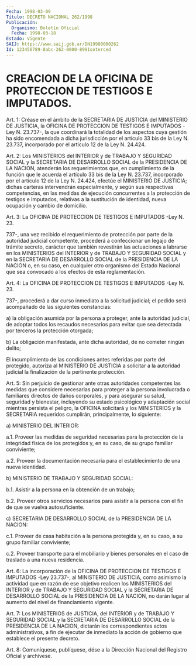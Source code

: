 ```yaml
---
Fecha: 1998-03-09
Título: DECRETO NACIONAL 262/1998
Publicación:
  Organismo: Boletín Oficial
  Fecha: 1998-03-18
Estado: Vigente
SAIJ: https://www.saij.gob.ar/DN19980000262
Id: 123456789-0abc-262-0000-8991soterced
---
```

# CREACION DE LA OFICINA DE PROTECCION DE TESTIGOS E IMPUTADOS.

<a id="1"></a>
Art. 1: Créase en el ámbito de la SECRETARIA  DE  JUSTICIA del MINISTERIO  DE  JUSTICIA,  la  OFICINA DE PROTECCION DE TESTIGOS  E IMPUTADOS -Ley N. 23.737-, la que  coordinará  la  totalidad  de los aspectos cuya gestión ha sido encomendada a dicha jurisdicción  por el  artículo 33 bis de la Ley N. 23.737, incorporado por el artículo 12 de la Ley N. 24.424.

<a id="2"></a>
Art.  2: Los  MINISTERIOS  del INTERIOR y de TRABAJO Y SEGURIDAD SOCIAL y la SECRETARIA DE DESARROLLO SOCIAL de la PRESIDENCIA DE LA NACION, atenderán los requerimientos  que,  en  cumplimiento  de la función  que  le  acuerda  el  artículo 33 bis de la Ley N. 23.737, incorporado  por  el  artículo 12 de la Ley N. 24.424,  efectúe  el MINISTERIO DE JUSTICIA; dichas carteras intervendrán especialmente, y según sus respectivas  competencias,  en las medidas de ejecución concurrentes a la protección de testigos  e  imputados, relativas a la sustitución de identidad, nueva ocupación y  cambio de domicilio.

<a id="3"></a>
Art. 3: La OFICINA DE PROTECCION DE TESTIGOS E IMPUTADOS -Ley N. 23.

737-, una vez recibido el requerimiento de protección  por parte de la  autoridad  judicial  competente,  procederá  a confeccionar  un legajo  de  trámite  secreto,  carácter que también revestirán  las actuaciones a labrarse en los MINISTERIOS del INTERIOR y de TRABAJO Y SEGURIDAD SOCIAL y en la SECRETARIA  DE  DESARROLLO  SOCIAL de la PRESIDENCIA DE LA NACION o, en su caso, en cualquier otro organismo del  Estado  Nacional  que  sea  convocado  a  los  efectos de esta reglamentación.

<a id="4"></a>
Art. 4: La OFICINA DE PROTECCION DE TESTIGOS E IMPUTADOS -Ley N. 23.

737-, procederá a dar curso inmediato a la solicitud  judicial;  el pedido    será   acompañado  de  las  siguientes  constancias:

a)  la  obligación  asumida  por  la  persona  a  proteger, ante la autoridad  judicial, de adoptar todos los recaudos necesarios  para evitar que sea  detectada  por  terceros  la  protección  otorgada;

b)  La  obligación manifestada, ante dicha autoridad, de no cometer ningún delito;

El incumplimiento  de las condiciones antes referidas por parte del protegido, autoriza  al  MINISTERIO  DE  JUSTICIA  a solicitar a la autoridad  judicial  la  finalización  de la pertinente  protección.

<a id="5"></a>
Art.  5: Sin  perjuicio  de  gestionar  ante  otras  autoridades competentes las medidas que considere necesarias para proteger a la persona involucrada o familiares directos de  daños  corporales,  y para asegurar su salud, seguridad y bienestar, incluyendo su estado psicológico  y  adaptación  social mientras persista el peligro, la OFICINA solicitará y los MINISTERIOS  y  la  SECRETARIA  requeridos cumplirán, principalmente, lo siguiente:

a) MINISTERIO DEL INTERIOR:

a.1. Proveer las medidas de seguridad necesarias para la protección de  la  integridad  física  de los protegidos y, en su caso, de  su grupo familiar conviviente;

a.2. Proveer la documentación  necesaria para el establecimiento de una nueva identidad.

b) MINISTERIO DE TRABAJO Y SEGURIDAD SOCIAL:

b.1. Asistir a la  persona  en  la  obtención  de  un  trabajo;

b.2. Proveer otros servicios necesarios  para  asistir a la persona con el fin de que se vuelva autosuficiente.

c) SECRETARIA DE DESARROLLO SOCIAL de la PRESIDENCIA  DE LA NACION:

c.1.  Proveer de casa habitación a la persona protegida  y,  en  su caso, a su grupo familiar conviviente;

c.2. Proveer  transporte  para el mobiliario y bienes personales en el caso de traslado a una nueva residencia.

<a id="6"></a>
Art. 6: La incorporación de la OFICINA DE PROTECCION DE TESTIGOS E IMPUTADOS -Ley 23.737-, al MINISTERIO DE JUSTICIA, como asimismo la actividad que en razón de ese objetivo realicen los MINISTERIOS del INTERIOR  y  de  TRABAJO Y SEGURIDAD  SOCIAL  y  la  SECRETARIA  DE DESARROLLO SOCIAL de la PRESIDENCIA DE LA NACION, no darán lugar al aumento del nivel de financiamiento vigente.

<a id="7"></a>
Art. 7: Los MINISTERIOS  de  JUSTICIA, del INTERIOR y de TRABAJO Y SEGURIDAD  SOCIAL  y  la SECRETARIA  DE  DESARROLLO  SOCIAL  de  la PRESIDENCIA  DE  LA NACION,  dictarán  los  correspondientes  actos administrativos, a  fin  de  ejecutar  de  inmediato  la  acción de gobierno que establece el presente decreto.

<a id="8"></a>
Art.  8: Comuníquese, publíquese, dése a la Dirección Nacional  del Registro Oficial y archívese.